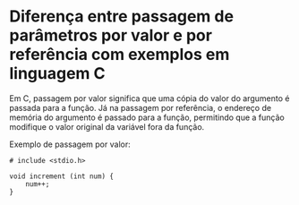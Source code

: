 # Diferença entre passagem de parâmetros por valor e por referência com exemplos em linguagem C

Em C, passagem por valor significa que uma cópia do valor do argumento é passada para a função. Já na passagem por referência, o endereço de memória do argumento é passado para a função, permitindo que a função modifique o valor original da variável fora da função.

Exemplo de passagem por valor:


```
# include <stdio.h>

void increment (int num) {
    num++;
}


```

